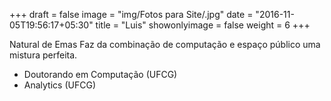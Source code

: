 +++
draft = false
image = "img/Fotos para Site/.jpg"
date = "2016-11-05T19:56:17+05:30"
title = "Luis"
showonlyimage = false
weight = 6
+++

<!--more-->
Natural de Emas
Faz da combinação de computação e espaço público uma mistura perfeita.

* Doutorando em Computação (UFCG)
* Analytics (UFCG)
